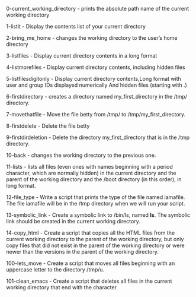 0-current_working_directory - prints the absolute path name of the current working directory

1-listit - Display the contents list of your current directory

2-bring_me_home - changes the working directory to the user’s home directory

3-listfiles - Display current directory contents in a long format

4-listmorefiles - Display current directory contents, including hidden files

5-listfilesdigitonly - Display current directory contents,Long format with user and group IDs displayed numerically And hidden files (starting with .)

6-firstdirectory - creates a directory named my_first_directory in the /tmp/ directory.

7-movethatfile - Move the file betty from /tmp/ to /tmp/my_first_directory.

8-firstdelete - Delete the file betty

9-firstdirdeletion - Delete the directory my_first_directory that is in the /tmp directory.

10-back - changes the working directory to the previous one.

11-lists - lists all files (even ones with names beginning with a period character, which are normally hidden) in the current directory and the parent of the working directory and the /boot directory (in this order), in long format.

12-file_type - Write a script that prints the type of the file named iamafile. The file iamafile will be in the /tmp directory when we will run your script.

13-symbolic_link - Create a symbolic link to /bin/ls, named __ls__. The symbolic link should be created in the current working directory.

14-copy_html - Create a script that copies all the HTML files from the current working directory to the parent of the working directory, but only copy files that did not exist in the parent of the working directory or were newer than the versions in the parent of the working directory.

100-lets_move - Create a script that moves all files beginning with an uppercase letter to the directory /tmp/u.

101-clean_emacs - Create a script that deletes all files in the current working directory that end with the character

